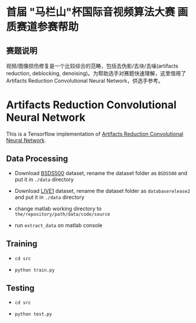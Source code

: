 # 首届 "马栏山"杯国际音视频算法大赛 画质赛道参赛帮助

## 赛题说明

视频/图像损伤修复是一个比较综合的范畴，包括去伪影/去块/去噪(artifacts reduction, deblocking, denoising)。为帮助选手对赛题快速理解，这里借用了Artifacts Reduction Convolutional Neural Network，供选手参考。

# Artifacts Reduction Convolutional Neural Network

This is a Tensorflow implementation of [Artifacts Reduction Convolutional Neural Network](https://arxiv.org/abs/1504.06993).

## Data Processing

* Download [BSDS500](http://www.eecs.berkeley.edu/Research/Projects/CS/vision/grouping/BSR/BSR_bsds500.tgz) dataset, rename the dataset folder as `BSDS500` and put it in `./data` directory

* Download [LIVE1](http://live.ece.utexas.edu/research/quality/release2/databaserelease2.zip) dataset, rename the dataset folder as `databaserelease2` and put it in `./data` directory

* change matlab working directory to `the/repository/path/data/code/source`

* run `extract_data` on matlab console

## Training

* `cd src`

* `python train.py`

## Testing

* `cd src`

* `python test.py`
